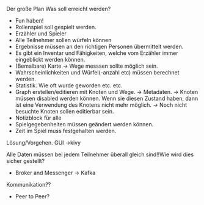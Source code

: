 Der große Plan
Was soll erreicht werden?
- Fun haben!
- Rollenspiel soll gespielt werden. 
- Erzähler und Spieler
- Alle Teilnehmer sollen würfeln können
- Ergebnisse müssen an den richtigen Personen übermittelt werden.
- Es gibt ein Inventar und Fähigkeiten, welche vom Erzähler immer eingeblickt werden können.
- (Bemalbare) Karte 
  -> Wege messsen sollte möglich sein.
- Wahrscheinlichkeiten und Würfel(-anzahl etc) müssen berechnet werden.
- Statistik.  Wie oft wurde geworden etc. etc.
- Graph erstellen/editieren mit Knoten und Wege. -> Metadaten.
  -> Knoten müssen disabled werden können. Wenn sie diesen Zustand haben, dann ist eine Verwendung des Knotens nicht mehr möglich.
  -> Noch nicht besuchte Knoten sollen editierbar sein.
- Notizblock für alle
- Spielgegebenheiten müssen geändert werden können.
- Zeit im Spiel muss festgehalten werden.


Lösung/Vorgehen.
GUI
->kivy

Alle Daten müssen bei jedem Teilnehmer überall gleich sind!!Wie wird dies sicher gestellt?
- Broker and Messenger
-> Kafka

Kommunikation??
- Peer to Peer?
